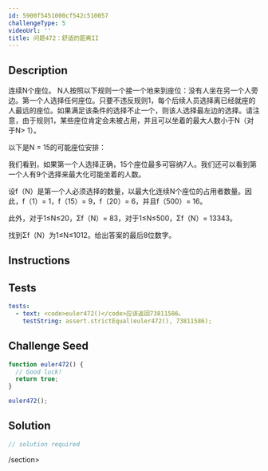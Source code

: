 ```yaml
---
id: 5900f5451000cf542c510057
challengeType: 5
videoUrl: ''
title: 问题472：舒适的距离II
---
```


## Description
<section id="description">连续N个座位。 N人按照以下规则一个接一个地来到座位：没有人坐在另一个人旁边。第一个人选择任何座位。只要不违反规则1，每个后续人员选择离已经就座的人最远的座位。如果满足该条件的选择不止一个，则该人选择最左边的选择。请注意，由于规则1，某些座位肯定会未被占用，并且可以坐着的最大人数小于N（对于N&gt; 1）。 <p>以下是N = 15的可能座位安排： </p><p>我们看到，如果第一个人选择正确，15个座位最多可容纳7人。我们还可以看到第一个人有9个选择来最大化可能坐着的人数。 </p><p>设f（N）是第一个人必须选择的数量，以最大化连续N个座位的占用者数量。因此，f（1）= 1，f（15）= 9，f（20）= 6，并且f（500）= 16。 </p><p>此外，对于1≤N≤20，Σf（N）= 83，对于1≤N≤500，Σf（N）= 13343。 </p><p>找到Σf（N）为1≤N≤1012。给出答案的最后8位数字。 </p></section>

## Instructions
<section id="instructions">
</section>

## Tests
<section id='tests'>

```yml
tests:
  - text: <code>euler472()</code>应该返回73811586。
    testString: assert.strictEqual(euler472(), 73811586);

```

</section>

## Challenge Seed
<section id='challengeSeed'>

<div id='js-seed'>

```js
function euler472() {
  // Good luck!
  return true;
}

euler472();

```

</div>



</section>

## Solution
<section id='solution'>

```js
// solution required
```

/section>
